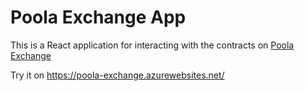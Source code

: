 # Poola Exchange App

This is a React application for interacting with the contracts on [Poola Exchange](https://github.com/pedromtcosta/poola-exchange)

Try it on https://poola-exchange.azurewebsites.net/
